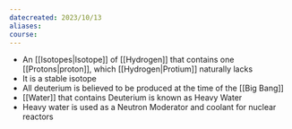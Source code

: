```yaml
---
datecreated: 2023/10/13
aliases: 
course:
---
```

- An [[Isotopes|Isotope]] of [[Hydrogen]] that contains one [[Protons|proton]], which [[Hydrogen|Protium]] naturally lacks
- It is a stable isotope 
- All deuterium is believed to be produced at the time of the [[Big Bang]]
- [[Water]] that contains Deuterium is known as Heavy Water
- Heavy water is used as a Neutron Moderator and coolant for nuclear reactors